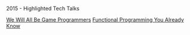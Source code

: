 2015 - Highlighted Tech Talks

[We Will All Be Game Programmers](https://www.youtube.com/watch?v=avwDj3KRuLc)
[Functional Programming You Already Know](https://www.youtube.com/watch?v=lNKXTlCOGEc)
